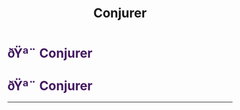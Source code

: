 ﻿---
lang: en-US
title: Conjurer
prev: 
next: HexMaster
---
# <font color="#451a61">ðŸª¨ <b>Conjurer</b></font> <Badge text="Killing" type="tip" vertical="middle"/>
# <font color="#451a61">ðŸª¨ <b>Conjurer</b></font> <Badge text="Killing" type="tip" vertical="middle"/>
---


